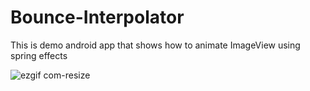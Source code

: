 # Bounce-Interpolator
This is demo android app that shows how to animate ImageView using spring effects

![ezgif com-resize](https://user-images.githubusercontent.com/20206625/43676372-de8b0bf0-980d-11e8-9646-51411b76093f.gif)
